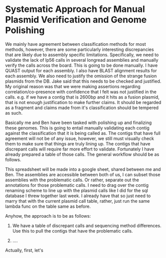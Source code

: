 # Systematic Approach for Manual Plasmid Verification and Genome Polishing

We mainly have agreement between classification methods for most methods, however, there are some particularly interesting discrepancies that are likely due to assembly specific limitations.
Specifically, we need to validate the lack of lp56 calls in several longread assemblies and manually verify the calls across the board.
This is going to be done manually.
I have QUAST output for each assembly. I also have BLAST alignment results for each assembly.
We also need to justify the omission of the strange fusion plasmids from the DB. Jake said that this needs to be checked and justified. My original reason was that we were making assertions regarding correlation/co-presence with confidence that I felt was not justified in the calls.
e.g. if we have a contig that is 2600bp and it hits as a fusion plasmid, that is not enough justification to make further claims. It should be regarded as a fragment and claims made from it's classification should be tempered as such.

Basically me and Ben have been tasked with polishing up and finalizing these genomes. This is going to entail manually validating each contig against the classification that it is being called as. The contigs that have full agreement will not be of any issue, however, we still must visually check them to make sure that things are truly lining up.
The contigs that have discrepant calls will require far more effort to validate.
Fortunately I have already prepared a table of those calls.
The general workflow should be as follows.

This spreadsheet will be made into a google sheet, shared between me and Ben.
The assemblies are accessible between both of us, I can subset those assemblies with the problematic calls.
Or rather, separate out the annotations for those problematic calls. I need to drag over the contig renaming scheme to line up with the plasmid calls like I did for the sql database I threw together last week. I already have that so just need to marry that with the current plasmid call table, rather, just run the same lambda func on the table same as before.

Anyhow, the approach is to be as follows:

1. We have a table of discrepant calls and sequencing method differences. Use this to pull the contigs that have the problematic calls.

2. ....

Actually, first, let's